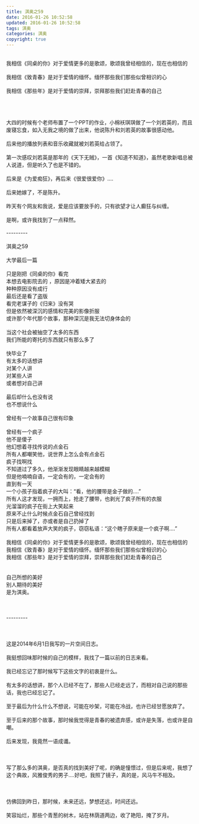 ```yaml
---
title: 淇奥之59
date: 2016-01-26 10:52:58
updated: 2016-01-26 10:52:58
tags: 淇奥
categories: 淇奥
copyright: true
---
```


</br>我相信《同桌的你》对于爱情更多的是歌颂，歌颂我曾经相信的，现在也相信的</br></br>我相信《致青春》是对于爱情的缅怀。缅怀那些我们那些似曾相识的心</br></br>
我相信《那些年》是对于爱情的崇拜，崇拜那些我们赶赴青春的自己 </br></br></br></br>

大四的时候有个老师布置了一个PPT的作业，小棉袄琪琪做了一个刘若英的，而且废寝忘食，如入无我之境的做了出来，他说陈升和刘若英的故事很感动他。</br></br>后来他的播放列表和音乐收藏就被刘若英给占领了。</br></br>
第一次感叹刘若英是那年的《天下无贼》，一首《知道不知道》，虽然老歌新唱总被人说道，但是听久了也是不错的。</br></br>后来是《为爱痴狂》，再后来《很爱很爱你》….</br></br>
后来她嫁了，不是陈升。</br></br>昨天有个网友和我说，爱是应该要放手的，只有欲望才让人癫狂与纠缠。</br></br>是啊，或许我找到了一点释然。</br></br>---------</br></br>淇奥之59</br></br>大学最后一篇</br></br>
只是刚把《同桌的你》看完</br>本想去电影院去的 ，原因是冲着矮大紧去的</br>种种原因没有成行</br>最后还是看了盗版</br>看完老谋子的《归来》没有哭</br>但是依然被深沉的感情和完美的影像折服</br>或许那个年代那个故事，那种深沉是我无法切身体会的</br></br>当这个社会被抽空了太多的东西</br>我们所能的寄托的东西就只有那么多了</br></br>快毕业了</br>有太多的话想讲</br>对某个人讲</br>对某些人讲</br>或者想对自己讲</br></br>最后却什么也没有说</br>也不想说什么</br></br>曾经有一个故事自己很有印象</br></br>曾经有一个疯子</br>他不是傻子</br>他幻想着寻找传说的点金石</br>所有人都嘲笑他，说世界上怎么会有点金石</br>疯子找啊找</br>不知道过了多久，他渐渐发现眼睛越来越模糊</br>但是他喃喃自语，一定会有的，一定会有的</br>直到有一天</br>一个小孩子指着疯子的大叫：“看，他的腰带是金子做的....”</br>所有人这才发现，一拥而上，抢走了腰带，也剥光了疯子所有的衣服</br>光溜溜的疯子在街上大笑起来</br>原来不止什么时候点金石自己曾经找到</br>只是后来掉了，亦或者是自己扔掉了</br>所有人都看着放声大笑的疯子，窃窃私语：“这个瞎子原来是一个疯子啊....”</br></br>我相信《同桌的你》对于爱情更多的是歌颂，歌颂我曾经相信的，现在也相信的</br>我相信《致青春》是对于爱情的缅怀。缅怀那些我们那些似曾相识的心</br>我相信《那些年》是对于爱情的崇拜，崇拜那些我们赶赴青春的自己</br></br></br>自己所想的美好</br>别人期待的美好</br>是为淇奥。</br></br></br></br>---------</br></br></br></br>这是2014年6月1日我写的一片空间日志。</br></br>我挺想回味那时候的自己的模样，我找了一篇以前的日志来看。</br></br>我已经忘记了那时候写下这些文字的初衷是什么。</br></br>有太多的话想讲，那个人已经不在了，那些人已经走远了，而相对自己说的那些话，我也已经忘记了。</br></br>至于最后为什么什么不想说，可能在吵架，可能在冷战，也许已经甘愿放弃了。</br></br>至于后来的那个故事，那时候我觉得是青春的被遗弃感，或许是失落，也或许是自嘲。</br></br>后来发现，我竟然一语成谶。</br></br></br></br>写了那么多的淇奥，是否真的找到美好了呢，的确是憧憬过，但是后来呢，我想了这个典故，风雅俊秀的男子….好吧，我照了镜子，真的是，风马牛不相及。</br></br></br></br>仿佛回到昨日，那时候，未来还远，梦想还远，时间还远。</br></br>笑容灿烂，那些个青葱的树木，站在林荫道两边，收了艳阳，掩了岁月。
